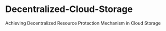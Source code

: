 # Decentralized-Cloud-Storage
Achieving Decentralized Resource Protection Mechanism in Cloud Storage
